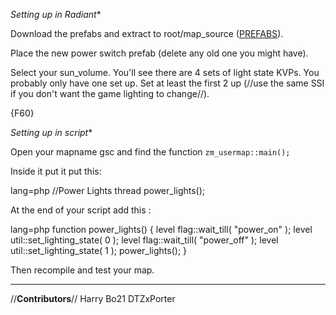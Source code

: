   *Setting up in Radiant**

Download the prefabs and extract to root/map_source ([PREFABS](https://mega.nz/#!8dMykIJC!gmNnRB4_y8VdVBu7fxamGjIp5WoSDW8vvrtVjsCa8zk)).

Place the new power switch prefab (delete any old one you might have).

Select your sun_volume. You'll see there are 4 sets of light state KVPs. You probably only have one set up. Set at least the first 2 up (//use the same SSI if you don't want the game lighting to change//).

{F60}

  *Setting up in script**

Open your mapname gsc and find the function `zm_usermap::main();`

Inside it put it put this:

lang=php
//Power Lights
thread power_lights();

At the end of your script add this :

lang=php
function power_lights()
{
	level flag::wait_till( "power_on" );
	level util::set_lighting_state( 0 );
	level flag::wait_till( "power_off" );
	level util::set_lighting_state( 1 );
	power_lights();
}


Then recompile and test your map.

---

//**Contributors**//
Harry Bo21
DTZxPorter